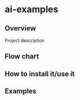 # ai-examples
## Overview
Project description

## Flow chart

## How to install it/use it


## Examples

